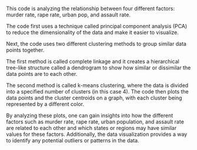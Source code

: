 This code is analyzing the relationship between four different factors: murder rate, rape rate, urban pop, and assault rate.

The code first uses a technique called principal component analysis (PCA) to reduce the dimensionality of the data and make it easier to visualize.

Next, the code uses two different clustering methods to group similar data points together.

The first method is called complete linkage and it creates a hierarchical tree-like structure called a dendrogram to show how similar or dissimilar the data points are to each other.

The second method is called k-means clustering, where the data is divided into a specified number of clusters (in this case 4). The code then plots the data points and the cluster centroids on a graph, with each cluster being represented by a different color.

By analyzing these plots, one can gain insights into how the different factors such as murder rate, rape rate, urban population, and assault rate are related to each other and which states or regions may have similar values for these factors. Additionally, the data visualization provides a way to identify any potential outliers or patterns in the data.

